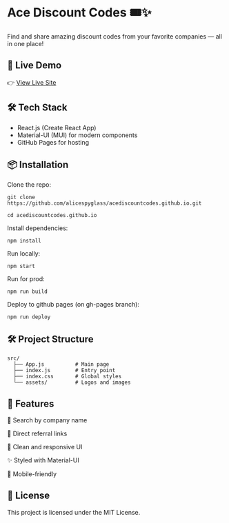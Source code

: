 # Ace Discount Codes 🎟️✨

Find and share amazing discount codes from your favorite companies — all in one place!

## 🚀 Live Demo

👉 [View Live Site](https://alicespyglass.github.io/acediscountcodes.github.io/)

## 🛠️ Tech Stack

- React.js (Create React App)
- Material-UI (MUI) for modern components
- GitHub Pages for hosting

## 📦 Installation

Clone the repo:

```
git clone https://github.com/alicespyglass/acediscountcodes.github.io.git

cd acediscountcodes.github.io
```

Install dependencies:
```
npm install
```

Run locally:
```
npm start
```

Run for prod:
```
npm run build
```

Deploy to github pages (on gh-pages branch):
```
npm run deploy
```

## 🛠 Project Structure

```
src/
  ├── App.js          # Main page
  ├── index.js        # Entry point
  ├── index.css       # Global styles
  └── assets/         # Logos and images
```

## 🌟 Features

🔎 Search by company name

🔗 Direct referral links

🎨 Clean and responsive UI

✨ Styled with Material-UI

📱 Mobile-friendly

## 📜 License
This project is licensed under the MIT License.

